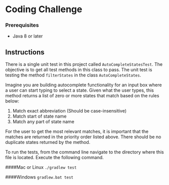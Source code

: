 # Coding Challenge
### Prerequisites
* Java 8 or later

## Instructions
There is a single unit test in this project called `AutoCompleteStatesTest`.  The objective 
is to get all test methods in this class to pass.  The unit test is testing the method
`filterStates` in the class `AutoCompleteStates`.  

Imagine you are building autocomplete 
functionality for an input box where a user can start typing to select a state.
Given what the user types, this method returns a list of zero or more states that match
based on the rules below:
1) Match exact abbreviation (Should be case-insensitive)
2) Match start of state name
3) Match any part of state name

For the user to get the most relevant matches, it is important that the matches are
returned in the priority order listed above.  There should be no duplicate states 
returned by the method.

To run the tests, from the command line navigate to the directory where this file is located.  Execute the following command.

####Mac or Linux
`./gradlew test`

####Windows
`gradlew.bat test`
